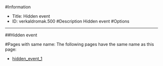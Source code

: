 #Information
 - Title: Hidden event
 - ID: verkaldromak.500
#Description
Hidden event
#Options

___
##Hidden event


#Pages with same name:
The following pages have the same name as this page:
 - [hidden_event_1](hidden_event_1.md)
